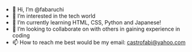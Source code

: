 - 👋 Hi, I’m @fabaruchi 
- 👀 I’m interested in the tech world
- 🌱 I’m currently learning HTML, CSS, Python and Japanese!
- 💞️ I’m looking to collaborate on with others in gaining experience in coding
- 📫 How to reach me best would be my email: castrofabi@yahoo.com

<!---
fabaruchi/fabaruchi is a ✨ special ✨ repository because its `README.md` (this file) appears on your GitHub profile.
You can click the Preview link to take a look at your changes.
--->
